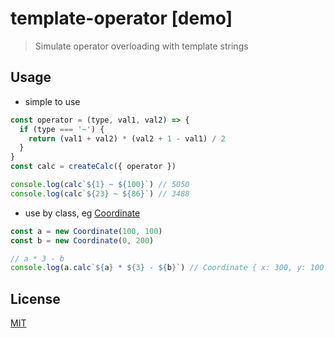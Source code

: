 # template-operator [demo]

> Simulate operator overloading with template strings

## Usage

- simple to use

```js
const operator = (type, val1, val2) => {
  if (type === '~') {
    return (val1 + val2) * (val2 + 1 - val1) / 2
  }
}
const calc = createCalc({ operator })

console.log(calc`${1} ~ ${100}`) // 5050
console.log(calc`${23} ~ ${86}`) // 3488
```

- use by class, eg [Coordinate](./test/coordinate.ts)

```js
const a = new Coordinate(100, 100)
const b = new Coordinate(0, 200)

// a * 3 - b
console.log(a.calc`${a} * ${3} - ${b}`) // Coordinate { x: 300, y: 100 }
```

## License

[MIT](http://opensource.org/licenses/MIT)
